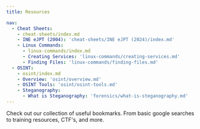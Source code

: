 ```yaml
---
title: Resources

nav:
  - Cheat Sheets:
    - cheat-sheets/index.md
    - INE eJPT (2004): 'cheat-sheets/INE eJPT (2024)/index.md'
    - Linux Commands:
      - linux-commands/index.md
      - Creating Services: 'linux-commands/creating-services.md'
      - Finding Files: 'linux-commands/finding-files.md'
  - OSINT:
    - osint/index.md
    - Overview: 'osint/overview.md'
    - OSINT Tools: 'osint/osint-tools.md'
    - Steganography:
      - What is Steganography: 'forensics/what-is-steganography.md'
---
```


Check out our collection of useful bookmarks. From basic google searches to training resources, CTF's, and more.
